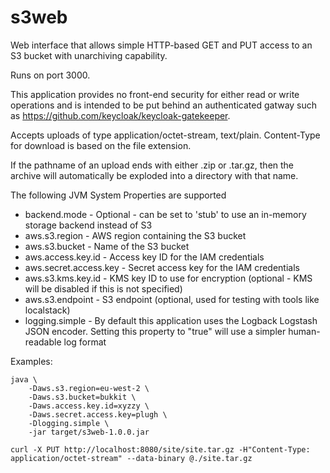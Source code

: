 # s3web

Web interface that allows simple HTTP-based GET and PUT access to an S3 bucket with unarchiving capability.

Runs on port 3000.

This application provides no front-end security for either read or write operations and is intended to be put behind
an authenticated gatway such as https://github.com/keycloak/keycloak-gatekeeper.

Accepts uploads of type application/octet-stream, text/plain.  Content-Type for download is based on the file extension.

If the pathname of an upload ends with either .zip or .tar.gz, then the archive will automatically be exploded into a
directory with that name.

The following JVM System Properties are supported

* backend.mode - Optional - can be set to 'stub' to use an in-memory storage backend instead of S3
* aws.s3.region - AWS region containing the S3 bucket
* aws.s3.bucket - Name of the S3 bucket
* aws.access.key.id - Access key ID for the IAM credentials
* aws.secret.access.key - Secret access key for the IAM credentials
* aws.s3.kms.key.id - KMS key ID to use for encryption (optional - KMS will be disabled if this is not specified)
* aws.s3.endpoint - S3 endpoint (optional, used for testing with tools like localstack)
* logging.simple - By default this application uses the Logback Logstash JSON encoder.  Setting this property to
  "true" will use a simpler human-readable log format

Examples:
```
java \
    -Daws.s3.region=eu-west-2 \
    -Daws.s3.bucket=bukkit \
    -Daws.access.key.id=xyzzy \
    -Daws.secret.access.key=plugh \
    -Dlogging.simple \
    -jar target/s3web-1.0.0.jar

curl -X PUT http://localhost:8080/site/site.tar.gz -H"Content-Type: application/octet-stream" --data-binary @./site.tar.gz
```